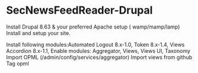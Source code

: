 # SecNewsFeedReader-Drupal
Install Drupal 8.63 & your preferred Apache setup ( wamp/mamp/lamp)
Install and setup your site.

Install following modules:Automated Logout 8.x-1.0, Token 8.x-1.4, Views Accordion 8.x-1.1, 
Enable modules: Aggregator, Views, Views UI, Taxonomy
Import OPML (/admin/config/services/aggregator)
Import views from github
Tag opml
